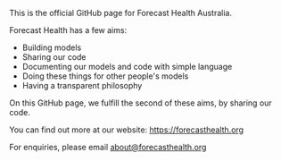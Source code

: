 This is the official GitHub page for Forecast Health Australia.

Forecast Health has a few aims:
- Building models
- Sharing our code
- Documenting our models and code with simple language
- Doing these things for other people's models
- Having a transparent philosophy

On this GitHub page, we fulfill the second of these aims, by sharing our code.

You can find out more at our website: https://forecasthealth.org

For enquiries, please email about@forecasthealth.org
